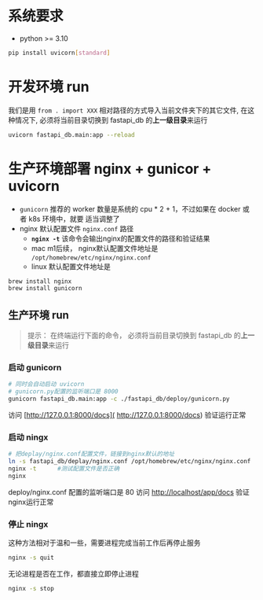 # 系统要求
- python >= 3.10 
```bash
pip install uvicorn[standard]
```
# 开发环境 run 
我们是用 `from . import XXX` 相对路径的方式导入当前文件夹下的其它文件, 在这种情况下, 必须将当前目录切换到 fastapi_db 的**上一级目录**来运行
```bash
uvicorn fastapi_db.main:app --reload 
```

# 生产环境部署 nginx + gunicor + uvicorn
- `gunicorn` 推荐的 worker 数量是系统的 cpu * 2 + 1，不过如果在 docker 或者 k8s 环境中，就要 适当调整了
- nginx 默认配置文件 `nginx.conf` 路径
  - **`nginx -t`** 该命令会输出nginx的配置文件的路径和验证结果
  - mac m1后续， nginx默认配置文件地址是 `/opt/homebrew/etc/nginx/nginx.conf`
  - linux 默认配置文件地址是 `   `
   


```bash
brew install nginx
brew install gunicorn
```

## 生产环境 run
> 提示： 在终端运行下面的命令， 必须将当前目录切换到 fastapi_db 的**上一级目录**来运行

### 启动 gunicorn
```bash
# 同时会自动启动 uvicorn
# gunicorn.py配置的监听端口是 8000
gunicorn fastapi_db.main:app -c ./fastapi_db/deploy/gunicorn.py
```
访问 [http://127.0.0.1:8000/docs]( http://127.0.0.1:8000/docs) 验证运行正常

### 启动 ningx
```bash
# 把deplay/nginx.conf配置文件，链接到nginx默认的地址
ln -s fastapi_db/deplay/nginx.conf /opt/homebrew/etc/nginx/nginx.conf 
nginx -t      #测试配置文件是否正确
nginx         
```
deploy/nginx.conf 配置的监听端口是 80 访问 [ http://localhost/app/docs](http://localhost/app/docs) 验证nginx运行正常

### 停止 ningx 
这种方法相对于温和一些，需要进程完成当前工作后再停止服务
```bash
nginx -s quit
```

无论进程是否在工作，都直接立即停止进程
```bash
nginx -s stop
```

